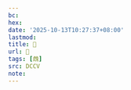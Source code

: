 ```yaml
---
bc:
hex:
date: '2025-10-13T10:27:37+08:00'
lastmod:
title: 􄶛
url: 􄶛
tags: [䖘]
src: DCCV
note:
---
```


